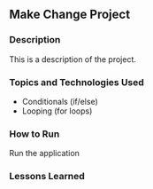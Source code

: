 ## Make Change Project

### Description

This is a description of the project.

### Topics and Technologies Used

* Conditionals (if/else)
* Looping (for loops)

### How to Run

Run the application


### Lessons Learned
